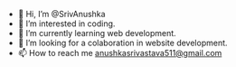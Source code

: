 - 👋 Hi, I’m @SrivAnushka
- 👀 I’m interested in coding.
- 🌱 I’m currently learning web development.
- 💞️ I’m looking for a colaboration in website development.
- 📫 How to reach me anushkasrivastava511@gmail.com

<!---
SrivAnushka/SrivAnushka is a ✨ special ✨ repository because its `README.md` (this file) appears on your GitHub profile.
You can click the Preview link to take a look at your changes.
--->

